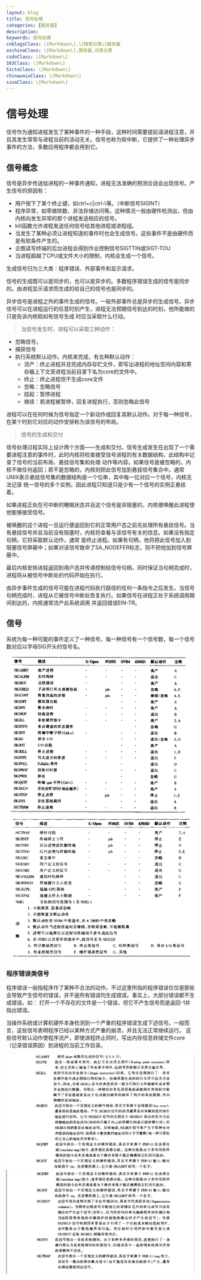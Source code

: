 ```yaml
---
layout: blog
title: 信号处理
categories: [服务器]
description:
keywords: 信号处理
cnblogsClass: \[Markdown\],\[随笔分类\]服务器
oschinaClass: \[Markdown\],服务器,日常记录
csdnClass: \[Markdown\]
163Class: \[Markdown\]
51ctoClass: \[Markdown\]
chinaunixClass: \[Markdown\]
sinaClass: \[Markdown\]
---
```


# 信号处理
信号作为通知进程发生了某种事件的一种手段，这种时间需要提前请进程注意，并且其发生常常与进程当前的活动无关。信号也称为软中断，它提供了一种处理异步事件的方法，多数应用程序都会用到它。

## 信号概念
信号是异步传送给进程的一种事件通知，进程无法准确的预测合适会出现信号。产生信号的原因有：

- 用户按下了某个终止键，如ctrl+c|ctrl-\等。（中断信号SIGINT）
- 程序异常，如零做除数、非法存储访问等。这种情况一般由硬件检测出，但由内核向发生异常的那个进程发送相应的信号。
- kill函数允许进程发送任何信号给其他进程或进程组。
- 当发生了某种必须让进程知道的事件时也会生成信号。这些事件不是由硬件而是有软条件产生的。
- 企图读写终端的后台进程会得到作业控制信号SIGTTIN或SIGT-TOU
- 当进程超越了CPU或文件大小的限制，内核会生成一个信号。

生成信号归为三大类：程序错误、外部事件和显示请求。

信号的生成既可以是同步的，也可以是异步的。多数程序错误生成的信号是同步的。由进程显示请求而生成的给自己的信号也是同步的。

异步信号是进程之外的事件生成的信号。一般外部事件总是异步的生成信号。异步信号可以在进程运行的任意时刻产生，进程无法预期信号到达的时刻，他所能做的只是告诉内核假如有信号生成
时应当采取什么行动。

> 当信号发生时，进程可以采取三种动作：

- 忽略信号。
- 捕获信号
- 执行系统默认动作。内核来完成，有五种默认动作：
    - 流产：终止进程并且完成内存存贮文件，即写出进程的地址空间内容和寄存器上下文至进程当前目录下名为core的文件中。
    - 终止：终止进程但不生成core文件
    - 忽略：忽略信号
    - 挂起：暂停进程
    - 继续：若进程被暂停，回复进程执行，否则忽略此信号

进程可以在任何时候为信号指定一个新动作或回复其默认动作。对于每一种信号，在某个时刻它对应的动作安排称为该信号的布局。

> 信号的生成和交付

信号处理过程实际上设计两个方面——生成和交付。信号生成发生在出现了一个需要进程注意的事件时，此时内核将检查接受信号进程的有关数据结构，此结构中记录了信号的当前布局、悬挂信号集和处理
动作等内容。如果信号是被忽略的，内核不做任何返回；若不是忽略的，内核则把此信号加到悬挂信号集合中。通常UNIX表示悬挂信号集的数据结构是一个位串，其中每一位对应一个信号，内核无法记录
统一信号的多个实例，因此进程只知道只是少有一个信号的实例正悬挂着。

如果进程正处在可中断的睡眠状态并且这个信号是非阻塞的，内核便唤醒此进程使他能够接受信号。

被唤醒的这个进程一旦运行便返回到它的正常用户态之前先处理所有悬挂信号。当有悬挂信号并且当前没有阻塞时，内核将查看与该信号有关的信息。如果没有指定句柄，它将采取默认动作，通常
是终止进程。如果有句柄，他将把此信号加入到阻塞信号屏蔽中；如果对该信号致命了SA_NODEFER标志，则不把他加到信号屏蔽中。

最后内核安排进程返回到用户态并传递控制给信号句柄，同时保证当句柄完成时，进程将从被信号中断处的代码开始在执行。

由异步事件生成的信号可能在进程代码执行路径的任何一条指令之后发生。当信号句柄完成时，进程从它被信号中断处恢复执行。如果信号在进程正处于系统调用期间到达的，内核通常流产此系统调用
并返回错误EIN-TR。

## 信号
系统为每一种可能的事件定义了一种信号，每一种信号有一个信号数，每一个信号数对应以字母SIG开头的信号名。

 ![image](https://raw.githubusercontent.com/WalkingSun/WindBlog/gh-pages/images/blog/TIM截图20181210131701.png)
 ![image](https://raw.githubusercontent.com/WalkingSun/WindBlog/gh-pages/images/blog/TIM截图20181210131805.png)

### 程序错误类信号
程序错误一般指程序作了某种不合法的动作。不过这里所指的程序错误仅仅是那些会导致产生信号的错误，并不是所有错误均生成错误。事实上，大部分错误都不生成错误。如：
打开一个不存在的文件是一个错误，但它不产生信号而是返回-1并指出错误。

当操作系统或计算机硬件本身检测到一个严重的程序错误生成下述信号。一般而言，这些信号表明程序已经以某种方式严重的崩溃，并且无法正常继续运行。
这些信号默认动作使程序流产，即使进程终止同时，写出内存信息转储文件core（记录错误原因）到进程的当前工作目录。

 ![image](https://raw.githubusercontent.com/WalkingSun/WindBlog/gh-pages/images/blog/TIM截图20181211103831.png)
 ![image](https://raw.githubusercontent.com/WalkingSun/WindBlog/gh-pages/images/blog/TIM截图20181211103904.png)

<!-- ### 程序中止类信号 -->

<!-- ### I/O类信号 -->
<!-- ### 其他信号 -->

<!-- ## 生成信号 -->

<!-- ## 设置信号的动作 -->
<!--  -->
<!-- ## 信号句柄 -->
<!--  -->
<!-- ## 阻塞信号 -->
<!--  -->
<!-- ## 等待信号 -->
<!--  -->
<!-- ## 使用分开的信号栈 -->
<!--  -->
<!-- ## 信号句柄编程技巧 -->
<!--  -->
<!-- ## 实时信号 -->
